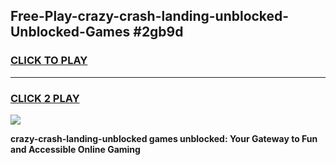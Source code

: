 
## Free-Play-crazy-crash-landing-unblocked-Unblocked-Games #2gb9d
<h3>
<a href="https://news.freeplayer.one?title=crazy-crash-landing-unblocked&ref=8M">CLICK TO PLAY</a></h3>
<hr>

<h3>
<a href="https://news.freeplayer.one?title=crazy-crash-landing-unblocked&ref=8M">CLICK 2 PLAY</a>
  
</h3>

<a href="https://news.freeplayer.one?title=crazy-crash-landing-unblocked&ref=8M"><img src="https://clearcache.store/games.png"></a>


**crazy-crash-landing-unblocked games unblocked: Your Gateway to Fun and Accessible Online Gaming**

